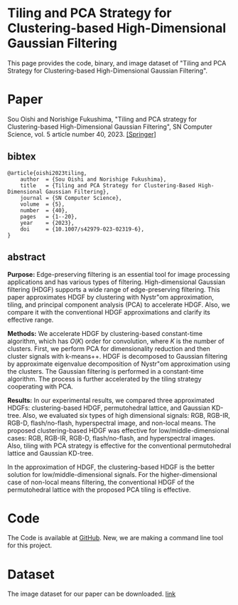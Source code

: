 # Tiling and PCA Strategy for Clustering-based High-Dimensional Gaussian Filtering
This page provides the code, binary, and image dataset of "Tiling and PCA Strategy for Clustering-based High-Dimensional Gaussian Filtering".

# Paper
Sou Oishi and Norishige Fukushima, "Tiling and PCA strategy for Clustering-based High-Dimensional Gaussian Filtering", SN Computer Science, vol. 5 article number 40, 2023. [[Springer]](https://link.springer.com/article/10.1007/s42979-023-02319-6)

## bibtex
```
@article{oishi2023tiling,
    author  = {Sou Oishi and Norishige Fukushima},
    title   = {Tiling and PCA Strategy for Clustering-Based High-Dimensional Gaussian Filtering},
    journal = {SN Computer Science},
    volume  = {5},
    number  = {40},
    pages   = {1--20},
    year    = {2023},
    doi     = {10.1007/s42979-023-02319-6},
}
```

## abstract
**Purpose:**
Edge-preserving filtering is an essential tool for image processing applications and has various types of filtering.
High-dimensional Gaussian filtering (HDGF) supports a wide range of edge-preserving filtering.
This paper approximates HDGF by clustering with Nystr\"om approximation, tiling, and principal component analysis (PCA) to accelerate HDGF.
Also, we compare it with the conventional HDGF approximations and clarify its effective range.

**Methods:**
We accelerate HDGF by clustering-based constant-time algorithm, which has $O(K)$ order for convolution, where $K$ is the number of clusters.
First, we perform PCA for dimensionality reduction and then cluster signals with k-means++.
HDGF is decomposed to Gaussian filtering by approximate eigenvalue decomposition of Nystr\"om approximation using the clusters.
The Gaussian filtering is performed in a constant-time algorithm.
The process is further accelerated by the tiling strategy cooperating with PCA.

**Results:** 
In our experimental results, we compared three approximated HDGFs: clustering-based HDGF, permutohedral lattice, and Gaussian KD-tree.
Also, we evaluated six types of high dimensional signals: RGB, RGB-IR, RGB-D, flash/no-flash, hyperspectral image, and non-local means.
The proposed clustering-based HDGF was effective for low/middle-dimensional cases: RGB, RGB-IR, RGB-D, flash/no-flash, and hyperspectral images.
Also, tiling with PCA strategy is effective for the conventional permutohedral lattice and Gaussian KD-tree.

In the approximation of HDGF, the clustering-based HDGF is the better solution for low/middle-dimensional signals.
For the higher-dimensional case of non-local means filtering, the conventional HDGF of the permutohedral lattice with the proposed PCA tiling is effective.

# Code
The Code is available at [GitHub](https://github.com/norishigefukushima/TilingPCA4CHDGF).
New, we are making a command line tool for this project.

# Dataset
The image dataset for our paper can be downloaded.
[link](https://github.com/norishigefukushima/TilingPCA4CHDGF/tree/main/clusteringBasedBilateralFilterTest/img)



